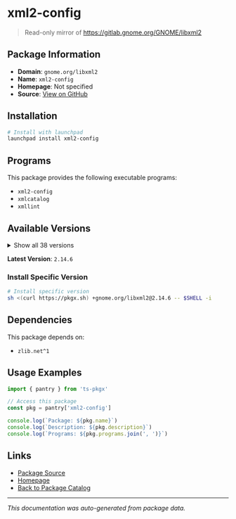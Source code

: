 # xml2-config

> Read-only mirror of https://gitlab.gnome.org/GNOME/libxml2

## Package Information

- **Domain**: `gnome.org/libxml2`
- **Name**: `xml2-config`
- **Homepage**: Not specified
- **Source**: [View on GitHub](https://github.com/pkgxdev/pantry/tree/main/projects/gnome.org/libxml2/package.yml)

## Installation

```bash
# Install with launchpad
launchpad install xml2-config
```

## Programs

This package provides the following executable programs:

- `xml2-config`
- `xmlcatalog`
- `xmllint`

## Available Versions

<details>
<summary>Show all 38 versions</summary>

- `2.14.6`, `2.14.5`, `2.14.4`, `2.14.3`, `2.14.2`
- `2.14.1`, `2.14.0`, `2.13.9`, `2.13.8`, `2.13.7`
- `2.13.6`, `2.13.5`, `2.13.4`, `2.13.3`, `2.13.2`
- `2.13.1`, `2.13.0`, `2.12.9`, `2.12.8`, `2.12.7`
- `2.12.6`, `2.12.5`, `2.12.4`, `2.12.3`, `2.12.2`
- `2.12.1`, `2.12.0`, `2.11.9`, `2.11.8`, `2.11.7`
- `2.11.6`, `2.11.4`, `2.11.3`, `2.11.2`, `2.11.1`
- `2.11.0`, `2.10.4`, `2.10.3`

</details>

**Latest Version**: `2.14.6`

### Install Specific Version

```bash
# Install specific version
sh <(curl https://pkgx.sh) +gnome.org/libxml2@2.14.6 -- $SHELL -i
```

## Dependencies

This package depends on:

- `zlib.net^1`

## Usage Examples

```typescript
import { pantry } from 'ts-pkgx'

// Access this package
const pkg = pantry['xml2-config']

console.log(`Package: ${pkg.name}`)
console.log(`Description: ${pkg.description}`)
console.log(`Programs: ${pkg.programs.join(', ')}`)
```

## Links

- [Package Source](https://github.com/pkgxdev/pantry/tree/main/projects/gnome.org/libxml2/package.yml)
- [Homepage](#)
- [Back to Package Catalog](../../../package-catalog.md)

---

*This documentation was auto-generated from package data.*
